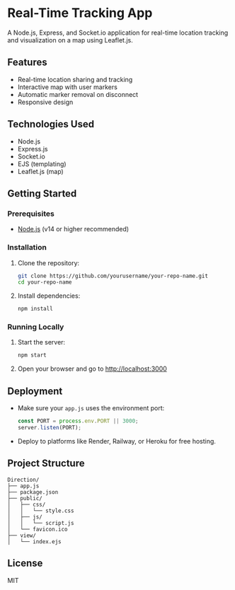 # Real-Time Tracking App

A Node.js, Express, and Socket.io application for real-time location tracking and visualization on a map using Leaflet.js.

## Features
- Real-time location sharing and tracking
- Interactive map with user markers
- Automatic marker removal on disconnect
- Responsive design

## Technologies Used
- Node.js
- Express.js
- Socket.io
- EJS (templating)
- Leaflet.js (map)

## Getting Started

### Prerequisites
- [Node.js](https://nodejs.org/) (v14 or higher recommended)

### Installation
1. Clone the repository:
   ```sh
   git clone https://github.com/yourusername/your-repo-name.git
   cd your-repo-name
   ```
2. Install dependencies:
   ```sh
   npm install
   ```

### Running Locally
1. Start the server:
   ```sh
   npm start
   ```
2. Open your browser and go to [http://localhost:3000](http://localhost:3000)

## Deployment
- Make sure your `app.js` uses the environment port:
  ```js
  const PORT = process.env.PORT || 3000;
  server.listen(PORT);
  ```
- Deploy to platforms like Render, Railway, or Heroku for free hosting.

## Project Structure
```
Direction/
├── app.js
├── package.json
├── public/
│   ├── css/
│   │   └── style.css
│   ├── js/
│   │   └── script.js
│   └── favicon.ico
├── view/
│   └── index.ejs
```

## License
MIT 